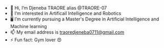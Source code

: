 - 👋 Hi, I’m Djeneba TRAORE alias @TRAORE-07
- 🤖 I’m interested in Artificail Intelligence and Robotics
- 🖥 I’m currently pursuing a Master's Degree in Artificial Intelligence and Machine learning
- 📫 My email address is traoredjeneba0711@gmail.com
- ⚡ Fun fact: Gym lover 😍 

<!---
TRAORE-07/TRAORE-07 is a ✨ special ✨ repository because its `README.md` (this file) appears on your GitHub profile.
You can click the Preview link to take a look at your changes.
--->
